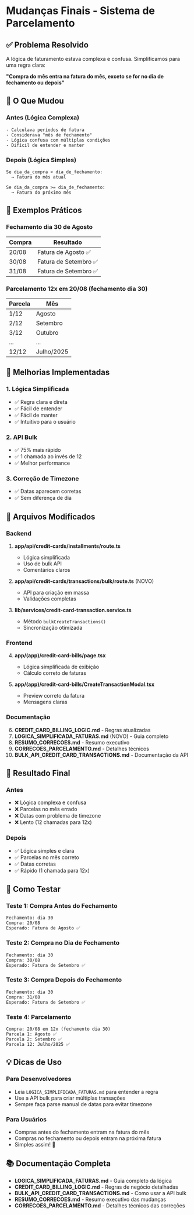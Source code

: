# Mudanças Finais - Sistema de Parcelamento

## ✅ Problema Resolvido

A lógica de faturamento estava complexa e confusa. Simplificamos para uma regra clara:

**"Compra do mês entra na fatura do mês, exceto se for no dia de fechamento ou depois"**

## 🔄 O Que Mudou

### Antes (Lógica Complexa)

```
- Calculava períodos de fatura
- Considerava "mês de fechamento"
- Lógica confusa com múltiplas condições
- Difícil de entender e manter
```

### Depois (Lógica Simples)

```
Se dia_da_compra < dia_de_fechamento:
  → Fatura do mês atual

Se dia_da_compra >= dia_de_fechamento:
  → Fatura do próximo mês
```

## 📝 Exemplos Práticos

### Fechamento dia 30 de Agosto

| Compra | Resultado             |
| ------ | --------------------- |
| 20/08  | Fatura de Agosto ✅   |
| 30/08  | Fatura de Setembro ✅ |
| 31/08  | Fatura de Setembro ✅ |

### Parcelamento 12x em 20/08 (fechamento dia 30)

| Parcela | Mês        |
| ------- | ---------- |
| 1/12    | Agosto     |
| 2/12    | Setembro   |
| 3/12    | Outubro    |
| ...     | ...        |
| 12/12   | Julho/2025 |

## 🚀 Melhorias Implementadas

### 1. Lógica Simplificada

- ✅ Regra clara e direta
- ✅ Fácil de entender
- ✅ Fácil de manter
- ✅ Intuitivo para o usuário

### 2. API Bulk

- ✅ 75% mais rápido
- ✅ 1 chamada ao invés de 12
- ✅ Melhor performance

### 3. Correção de Timezone

- ✅ Datas aparecem corretas
- ✅ Sem diferença de dia

## 📂 Arquivos Modificados

### Backend

1. **app/api/credit-cards/installments/route.ts**
   - Lógica simplificada
   - Uso de bulk API
   - Comentários claros

2. **app/api/credit-cards/transactions/bulk/route.ts** (NOVO)
   - API para criação em massa
   - Validações completas

3. **lib/services/credit-card-transaction.service.ts**
   - Método `bulkCreateTransactions()`
   - Sincronização otimizada

### Frontend

4. **app/(app)/credit-card-bills/page.tsx**
   - Lógica simplificada de exibição
   - Cálculo correto de faturas

5. **app/(app)/credit-card-bills/CreateTransactionModal.tsx**
   - Preview correto da fatura
   - Mensagens claras

### Documentação

6. **CREDIT_CARD_BILLING_LOGIC.md** - Regras atualizadas
7. **LOGICA_SIMPLIFICADA_FATURAS.md** (NOVO) - Guia completo
8. **RESUMO_CORRECOES.md** - Resumo executivo
9. **CORRECOES_PARCELAMENTO.md** - Detalhes técnicos
10. **BULK_API_CREDIT_CARD_TRANSACTIONS.md** - Documentação da API

## 🎯 Resultado Final

### Antes

- ❌ Lógica complexa e confusa
- ❌ Parcelas no mês errado
- ❌ Datas com problema de timezone
- ❌ Lento (12 chamadas para 12x)

### Depois

- ✅ Lógica simples e clara
- ✅ Parcelas no mês correto
- ✅ Datas corretas
- ✅ Rápido (1 chamada para 12x)

## 🧪 Como Testar

### Teste 1: Compra Antes do Fechamento

```
Fechamento: dia 30
Compra: 20/08
Esperado: Fatura de Agosto ✅
```

### Teste 2: Compra no Dia de Fechamento

```
Fechamento: dia 30
Compra: 30/08
Esperado: Fatura de Setembro ✅
```

### Teste 3: Compra Depois do Fechamento

```
Fechamento: dia 30
Compra: 31/08
Esperado: Fatura de Setembro ✅
```

### Teste 4: Parcelamento

```
Compra: 20/08 em 12x (fechamento dia 30)
Parcela 1: Agosto ✅
Parcela 2: Setembro ✅
Parcela 12: Julho/2025 ✅
```

## 💡 Dicas de Uso

### Para Desenvolvedores

- Leia `LOGICA_SIMPLIFICADA_FATURAS.md` para entender a regra
- Use a API bulk para criar múltiplas transações
- Sempre faça parse manual de datas para evitar timezone

### Para Usuários

- Compras antes do fechamento entram na fatura do mês
- Compras no fechamento ou depois entram na próxima fatura
- Simples assim! 🎉

## 📚 Documentação Completa

- **LOGICA_SIMPLIFICADA_FATURAS.md** - Guia completo da lógica
- **CREDIT_CARD_BILLING_LOGIC.md** - Regras de negócio detalhadas
- **BULK_API_CREDIT_CARD_TRANSACTIONS.md** - Como usar a API bulk
- **RESUMO_CORRECOES.md** - Resumo executivo das mudanças
- **CORRECOES_PARCELAMENTO.md** - Detalhes técnicos das correções
